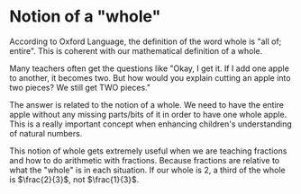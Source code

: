 # Notion of a "whole"

According to Oxford Language, the definition of the word whole is "all of; entire". This is coherent with our mathematical definition of a whole.

Many teachers often get the questions like "Okay, I get it. If I add one apple to another, it becomes two. But how would you explain cutting an apple into two pieces? We still get TWO pieces."

The answer is related to the notion of a whole. We need to have the entire apple without any missing parts/bits of it in order to have one whole apple. This is a really important concept when enhancing children's understanding of natural numbers.

This notion of whole gets extremely useful when we are teaching fractions and how to do arithmetic with fractions. Because fractions are relative to what the "whole" is in each situation. If our whole is 2, a third of the whole is $\frac{2}{3}$, not $\frac{1}{3}$.
